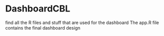# DashboardCBL
find all the R files and stuff that are used for the dashboard
 The app.R file contains the final dashboard design
